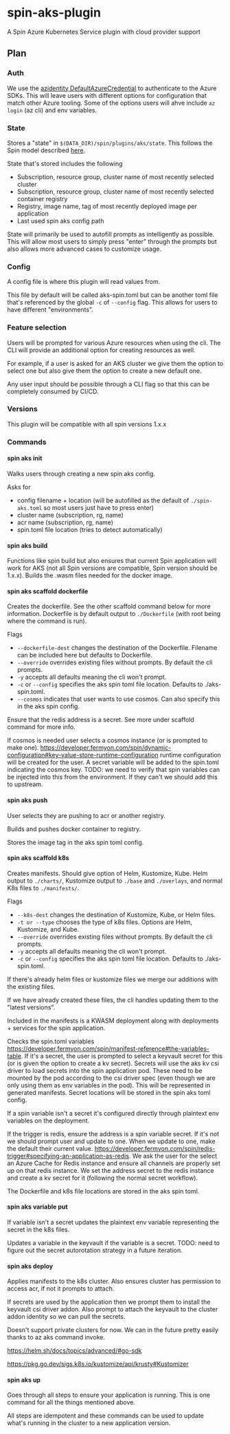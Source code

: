 # spin-aks-plugin

A Spin Azure Kubernetes Service plugin with cloud provider support

## Plan

### Auth

We use the [azidentity DefaultAzureCredential](https://pkg.go.dev/github.com/Azure/azure-sdk-for-go/sdk/azidentity#NewDefaultAzureCredential) to authenticate to the Azure SDKs. This will leave users with different options for configuration that match other Azure tooling. Some of the options users will ahve include `az login` (az cli) and env variables.

### State

Stores a "state" in `$(DATA_DIR)/spin/plugins/aks/state`. This follows the Spin model described [here](https://developer.fermyon.com/spin/cache).

State that's stored includes the following

- Subscription, resource group, cluster name of most recently selected cluster
- Subscription, resource group, cluster name of most recently selected container registry
- Registry, image name, tag of most recently deployed image per application
- Last used spin aks config path

State will primarily be used to autofill prompts as intelligently as possible. This will allow most users to simply press "enter" through the prompts but also allows more advanced cases to customize usage.

### Config

A config file is where this plugin will read values from.

This file by default will be called aks-spin.toml but can be another toml file that's referenced by the global `-c` of `--config` flag. This allows for users to have different "environments".

### Feature selection

Users will be prompted for various Azure resources when using the cli. The CLI will provide an additional option for creating resources as well.

For example, if a user is asked for an AKS cluster we give them the option to select one but also give them the option to create a new default one.

Any user input should be possible through a CLI flag so that this can be completely consumed by CI/CD.

### Versions

This plugin will be compatible with all spin versions 1.x.x

### Commands

#### spin aks init

Walks users through creating a new spin aks config.

Asks for

- config filename + location (will be autofilled as the default of `./spin-aks.toml` so most users just have to press enter)
- cluster name (subscription, rg, name)
- acr name (subscription, rg, name)
- spin.toml file location (tries to detect automatically)

#### spin aks build

Functions like spin build but also ensures that current Spin application will work for AKS (not all Spin versions are compatible, Spin version should be 1.x.x). Builds the .wasm files needed for the docker image.

#### spin aks scaffold dockerfile

Creates the dockerfile. See the other scaffold command below for more information. Dockerfile is by default output to `./Dockerfile` (with root being where the command is run).

Flags

- `--dockerfile-dest` changes the destination of the Dockerfile. Filename can be included here but defaults to Dockerfile.
- `--override` overrides existing files without prompts. By default the cli prompts.
- `-y` accepts all defaults meaning the cli won't prompt.
- `-c` or `--config` specifies the aks spin toml file location. Defaults to ./aks-spin.toml.
- `--cosmos` indicates that user wants to use cosmos. Can also specify this in the aks spin config.

Ensure that the redis address is a secret. See more under scaffold command for more info.

If cosmos is needed user selects a cosmos instance (or is prompted to make one). https://developer.fermyon.com/spin/dynamic-configuration#key-value-store-runtime-configuration runtime configuration will be created for the user. A secret variable will be added to the spin.toml indicating the cosmos key. TODO: we need to verify that spin variables can be injected into this from the environment. If they can't we should add this to upstream.

#### spin aks push

User selects they are pushing to acr or another registry.

Builds and pushes docker container to registry.

Stores the image tag in the aks spin toml config.

#### spin aks scaffold k8s

Creates manifests. Should give option of Helm, Kustomize, Kube. Helm output to `./charts/`, Kustomize output to `./base` and `./overlays`, and normal K8s files to `./manifests/`.

Flags

- `--k8s-dest` changes the destination of Kustomize, Kube, or Helm files.
- `-t or --type` chooses the type of k8s files. Options are Helm, Kustomize, and Kube.
- `--override` overrides existing files without prompts. By default the cli prompts.
- `-y` accepts all defaults meaning the cli won't prompt.
- `-c` or `--config` specifies the aks spin toml file location. Defaults to ./aks-spin.toml.

If there's already helm files or kustomize files we merge our additions with the existing files.

If we have already created these files, the cli handles updating them to the "latest versions".

Included in the manifests is a KWASM deployment along with deployments + services for the spin application.

Checks the spin.toml variables https://developer.fermyon.com/spin/manifest-reference#the-variables-table. If it's a secret, the user is prompted to select a keyvault secret for this (or is given the option to create a kv secret). Secrets will use the aks kv csi driver to load secrets into the spin application pod. These need to be mounted by the pod according to the csi driver spec (even though we are only using them as env variables in the pod). This will be represented in generated manifests. Secret locations will be stored in the spin aks toml config.

If a spin variable isn't a secret it's configured directly through plaintext env variables on the deployment.

If the trigger is redis, ensure the address is a spin variable secret. If it's not we should prompt user and update to one. When we update to one, make the default their current value. https://developer.fermyon.com/spin/redis-trigger#specifying-an-application-as-redis. We ask the user for the select an Azure Cache for Redis instance and ensure all channels are properly set up on that redis instance. We set the address secret to the redis instance and create a kv secret for it (following the normal secret workflow).

The Dockerfile and k8s file locations are stored in the aks spin toml.

#### spin aks variable put

If variable isn't a secret updates the plaintext env variable representing the secret in the k8s files.

Updates a variable in the keyvault if the variable is a secret. TODO: need to figure out the secret autorotation strategy in a future iteration.

#### spin aks deploy

Applies manifests to the k8s cluster. Also ensures cluster has permission to access acr, if not it prompts to attach.

If secrets are used by the application then we prompt them to install the keyvault csi driver addon. Also prompt to attach the keyvault to the cluster addon identity so we can pull the secrets.

Doesn't support private clusters for now. We can in the future pretty easily thanks to az aks command invoke.

https://helm.sh/docs/topics/advanced/#go-sdk

https://pkg.go.dev/sigs.k8s.io/kustomize/api/krusty#Kustomizer

#### spin aks up

Goes through all steps to ensure your application is running. This is one command for all the things mentioned above.

All steps are idempotent and these commands can be used to update what's running in the cluster to a new application version.
